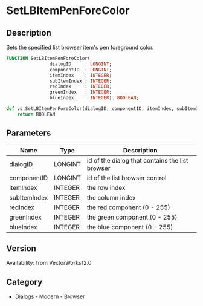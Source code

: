 # SetLBItemPenForeColor

## Description
Sets the specified list browser item's pen foreground color.

```pascal
FUNCTION SetLBItemPenForeColor(
				dialogID     : LONGINT;
				componentID  : LONGINT;
				itemIndex    : INTEGER;
				subItemIndex : INTEGER;
				redIndex     : INTEGER;
				greenIndex   : INTEGER;
				blueIndex    : INTEGER): BOOLEAN;
```

```python
def vs.SetLBItemPenForeColor(dialogID, componentID, itemIndex, subItemIndex, redIndex, greenIndex, blueIndex):
    return BOOLEAN
```

## Parameters
|Name|Type|Description|
|---|---|---|
|dialogID|LONGINT|id of the dialog that contains the list browser|
|componentID|LONGINT|id of the list browser control|
|itemIndex|INTEGER|the row index|
|subItemIndex|INTEGER|the column index|
|redIndex|INTEGER|the red component (0 - 255)|
|greenIndex|INTEGER|the green component (0 - 255)|
|blueIndex|INTEGER|the blue component (0 - 255)|

## Version
Availability: from VectorWorks12.0

## Category
* Dialogs - Modern - Browser

